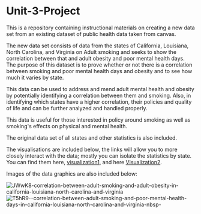# Unit-3-Project

This is a repository containing instructional materials on creating a new data set from an existing dataset of public health data taken from canvas. 

The new data set consists of data from the states of California, Louisiana, North Carolina, and Virginia on Adult smoking and seeks to show the correlation between that and adult obesity and poor mental health days. 
The purpose of this dataset is to prove whether or not there is a correlation between smoking and poor mental health days and obesity and to see how much it varies by state.

This data can be used to address and mend adult mental health and obesity by potentially identifying a correlation between them and smoking.
Also, in identifying which states have a higher correlation, their policies and quality of life and can be further analyzed and handled properly.

This data is useful for those interested in policy around smoking as well as smoking's effects on physical and mental health.

The original data set of all states and other statistics is also included. 

The visualisations are included below, the links will allow you to more closely interact with the data; mostly you can isolate the statistics by state.
You can find them here, [visualization1](https://www.datawrapper.de/_/T5hR9/), and here [Visualization2](https://www.datawrapper.de/_/JWwK8/).

Images of the data graphics are also included below:

![JWwK8-correlation-between-adult-smoking-and-adult-obesity-in-california-louisiana-north-carolina-and-virginia](https://user-images.githubusercontent.com/118317400/203089195-821370df-07ad-40e9-a83e-9fd52d865915.png)
![T5hR9--correlation-between-adult-smoking-and-poor-mental-health-days-in-california-louisiana-north-carolina-and-virginia-nbsp-](https://user-images.githubusercontent.com/118317400/203089212-70ed9f7e-69f5-46f5-8d10-bcb40ced8f64.png)

